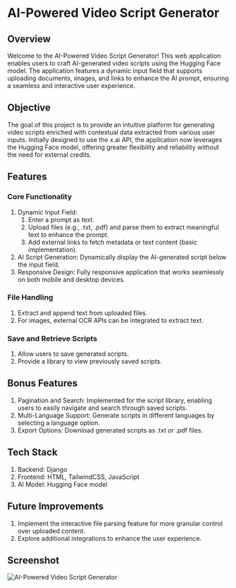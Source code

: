 # AI-Powered Video Script Generator

## Overview

Welcome to the AI-Powered Video Script Generator! This web application enables users to craft AI-generated video scripts using the Hugging Face model. The application features a dynamic input field that supports uploading documents, images, and links to enhance the AI prompt, ensuring a seamless and interactive user experience.

## Objective

The goal of this project is to provide an intuitive platform for generating video scripts enriched with contextual data extracted from various user inputs. Initially designed to use the x.ai API, the application now leverages the Hugging Face model, offering greater flexibility and reliability without the need for external credits.

## Features

### Core Functionality

1. Dynamic Input Field:
    1. Enter a prompt as text.
    2. Upload files (e.g., .txt, .pdf) and parse them to extract meaningful text to enhance the prompt.
    3. Add external links to fetch metadata or text content (basic implementation).
2. AI Script Generation: Dynamically display the AI-generated script below the input field.
3. Responsive Design: Fully responsive application that works seamlessly on both mobile and desktop devices.

### File Handling

1. Extract and append text from uploaded files.
2. For images, external OCR APIs can be integrated to extract text.

### Save and Retrieve Scripts

1. Allow users to save generated scripts.
2. Provide a library to view previously saved scripts.

## Bonus Features

1. Pagination and Search: Implemented for the script library, enabling users to easily navigate and search through saved scripts.
2. Multi-Language Support: Generate scripts in different languages by selecting a language option.
3. Export Options: Download generated scripts as .txt or .pdf files.

## Tech Stack

1. Backend: Django
2. Frontend: HTML, TailwindCSS, JavaScript
3. AI Model: Hugging Face model

## Future Improvements

1. Implement the interactive file parsing feature for more granular control over uploaded content.
2. Explore additional integrations to enhance the user experience.

## Screenshot

![AI-Powered Video Script Generator](https://drive.google.com/uc?id=1n2AX8Ec3r6aDUILtgi6NN19oQ986j8Yx)
